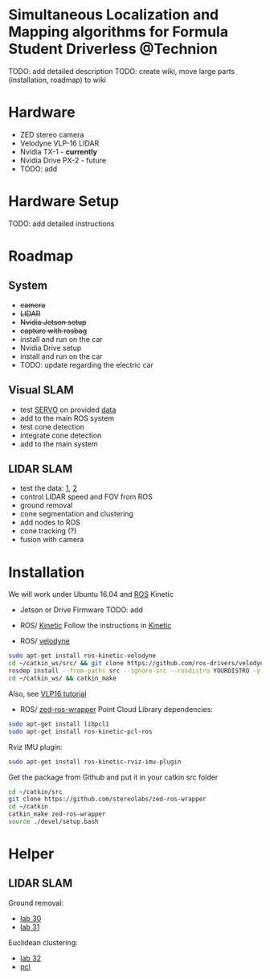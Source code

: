 # Simultaneous Localization and Mapping algorithms for Formula Student Driverless @Technion
TODO: add detailed description
TODO: create wiki, move large parts (installation, roadmap) to wiki

# Hardware
- ZED stereo camera
- Velodyne VLP-16 LIDAR
- Nvidia TX-1            - **currently**
- Nvidia Drive PX-2   - future
- TODO: add

# Hardware Setup
TODO: add detailed instructions

# Roadmap

## System
- ~~camera~~
- ~~LIDAR~~
- ~~Nvidia Jetson setup~~
- ~~capture with rosbag~~
- install and run on the car
- Nvidia Drive setup
- install and run on the car
- TODO: update regarding the electric car

## Visual SLAM
- test [SERVO](https://github.com/grafue/SERVO/) on provided [data](https://github.com/grafue/SERVO/tree/master/Examples/ROS)
- add to the main ROS system
- test cone detection
- integrate cone detection
- add to the main system

## LIDAR SLAM
- test the data: [1](https://www.dropbox.com/s/7x75ks6vo2npfv3/AMZ_driverless_2017_dataset.bag.tar.gz?dl=0), [2](https://github.com/eufsa/datasets)
- control LIDAR speed and FOV from ROS
- ground removal
- cone segmentation and clustering
- add nodes to ROS
- cone tracking (?)
- fusion with camera

# Installation
We will work under Ubuntu 16.04 and [ROS] Kinetic

- Jetson or Drive Firmware
TODO: add

- ROS/ [Kinetic] 
Follow the instructions in [Kinetic] 

- ROS/ [velodyne]
``` sh
sudo apt-get install ros-kinetic-velodyne
cd ~/catkin_ws/src/ && git clone https://github.com/ros-drivers/velodyne.git
rosdep install --from-paths src --ignore-src --rosdistro YOURDISTRO -y
cd ~/catkin_ws/ && catkin_make
```
Also, see [VLP16 tutorial]

- ROS/ [zed-ros-wrapper]
Point Cloud Library dependencies:
``` sh
sudo apt-get install libpcl1
sudo apt-get install ros-kinetic-pcl-ros 
```
Rviz IMU plugin: 
``` sh
sudo apt-get install ros-kinetic-rviz-imu-plugin
```
Get the package from Github and put it in your catkin src folder
``` sh
cd ~/catkin/src
git clone https://github.com/stereolabs/zed-ros-wrapper
cd ~/catkin
catkin_make zed-ros-wrapper
source ./devel/setup.bash
```

# Helper
## LIDAR SLAM
Ground removal:
- [lab 30](https://github.com/cse481wi18/cse481wi18/wiki/Lab-30%3A-Introduction-to-point-cloud-processing)
- [lab 31](https://github.com/cse481wi18/cse481wi18/wiki/Lab-31%3A-Planar-segmentation)

Euclidean clustering:
- [lab 32](https://github.com/cse481wi18/cse481wi18/wiki/Lab-32%3A-Euclidean-clustering)
- [pcl](http://pointclouds.org/documentation/tutorials/conditional_euclidean_clustering.php)

 [ROS]: <http://wiki.ros.org/>
 [Kinetic]: <http://wiki.ros.org/kinetic/Installation/Ubuntu>
 [zed-ros-wrapper]: <http://http://wiki.ros.org/zed-ros-wrapper>
 [velodyne]: <http://http://wiki.ros.org/velodyne>
 [VLP16 tutorial]: <http://http://wiki.ros.org/velodyne/Tutorials/Getting%20Started%20with%20the%20Velodyne%20VLP16>

